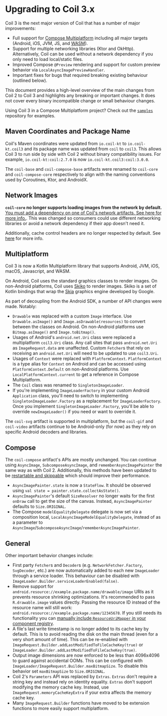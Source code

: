 # Upgrading to Coil 3.x

Coil 3 is the next major version of Coil that has a number of major improvements:

- Full support for [Compose Multiplatform](https://www.jetbrains.com/lp/compose-multiplatform/) including all major targets (Android, iOS, JVM, JS, and [WASM](https://coil-kt.github.io/coil/sample/)).
- Support for multiple networking libraries (Ktor and OkHttp). Alternatively, Coil can be used without a network dependency if you only need to load local/static files.
- Improved Compose `@Preview` rendering and support for custom preview behavior via `LocalAsyncImagePreviewHandler`.
- Important fixes for bugs that required breaking existing behaviour (outlined below).

This document provides a high-level overview of the main changes from Coil 2 to Coil 3 and highlights any breaking or important changes. It does not cover every binary incompatible change or small behaviour changes.

Using Coil 3 in a Compose Multiplatform project? Check out the [`samples`](https://github.com/coil-kt/coil/tree/3.x/samples/compose) repository for examples.

## Maven Coordinates and Package Name

Coil's Maven coordinates were updated from `io.coil-kt` to `io.coil-kt.coil3` and its package name was updated from `coil` to `coil3`. This allows Coil 3 to run side by side with Coil 2 without binary compatibility issues. For example, `io.coil-kt:coil:2.7.0` is now `io.coil-kt.coil3:coil:3.0.0`.

The `coil-base` and `coil-compose-base` artifacts were renamed to `coil-core` and `coil-compose-core` respectively to align with the naming conventions used by Coroutines, Ktor, and AndroidX.

## Network Images

**`coil-core` no longer supports loading images from the network by default.** [You must add a dependency on one of Coil's network artifacts. See here for more info.](network.md). This was changed so consumers could use different networking libraries or avoid a network dependency if their app doesn't need it.

Additionally, cache control headers are no longer respected by default. See [here](network.md) for more info.

## Multiplatform

Coil 3 is now a Kotlin Multiplatform library that supports Android, JVM, iOS, macOS, Javascript, and WASM.

On Android, Coil uses the standard graphics classes to render images. On non-Android platforms, Coil uses [Skiko](https://github.com/JetBrains/skiko) to render images. Skiko is a set of Kotlin bindings that wrap the [Skia](https://github.com/google/skia) graphics engine developed by Google.

As part of decoupling from the Android SDK, a number of API changes were made. Notably:

- `Drawable` was replaced with a custom `Image` interface. Use `Drawable.asImage()` and `Image.asDrawable(resources)` to convert between the classes on Android. On non-Android platforms use `Bitmap.asImage()` and `Image.toBitmap()`.
- Usages of Android's `android.net.Uri` class were replaced a multiplatform `coil3.Uri` class. Any call sites that pass `android.net.Uri` as `ImageRequest.data` are unaffected. Custom `Fetcher`s that rely on receiving an `android.net.Uri` will need to be updated to use `coil3.Uri`.
- Usages of `Context` were replaced with `PlatformContext`. `PlatformContext` is a type alias for `Context` on Android and can be accessed using `PlatformContext.Default` on non-Android platforms. Use `LocalPlatformContext.current` to get a reference in Compose Multiplatform.
- The `Coil` class was renamed to `SingletonImageLoader`.
- If you're implementing `ImageLoaderFactory` in your custom Android `Application` class, you'll need to switch to implementing `SingletonImageLoader.Factory` as a replacement for `ImageLoaderFactory`. Once you implement `SingletonImageLoader.Factory`, you'll be able to override `newImageLoader()` if you need or want to override it.

The `coil-svg` artifact is supported in multiplatform, but the `coil-gif` and `coil-video` artifacts continue to be Android-only (for now) as they rely on specific Android decoders and libraries.

## Compose

The `coil-compose` artifact's APIs are mostly unchanged. You can continue using `AsyncImage`, `SubcomposeAsyncImage`, and `rememberAsyncImagePainter` the same way as with Coil 2. Additionally, this methods have been updated to be [restartable and skippable](https://developer.android.com/jetpack/compose/performance/stability) which should improve their performance.

- `AsyncImagePainter.state` is now a `StateFlow`. It should be observed using `val state = painter.state.collectAsState()`.
- `AsyncImagePainter`'s default `SizeResolver` no longer waits for the first `onDraw` call to get the size of the canvas. Instead, `AsyncImagePainter` defaults to `Size.ORIGINAL`.
- The Compose `modelEqualityDelegate` delegate is now set via a composition local, `LocalAsyncImageModelEqualityDelegate`, instead of as a parameter to `AsyncImage`/`SubcomposeAsyncImage`/`rememberAsyncImagePainter`.

## General

Other important behavior changes include:

- First party `Fetcher`s and `Decoder`s (e.g. `NetworkFetcher.Factory`, `SvgDecoder`, etc.) are now automatically added to each new `ImageLoader` through a service loader. This behaviour can be disabled with `ImageLoader.Builder.serviceLoaderEnabled(false)`.
- Remove support for `android.resource://example.package.name/drawable/image` URIs as it prevents resource shrinking optimizations. It's recommended to pass `R.drawable.image` values directly. Passing the resource ID instead of the resource name will still work: `android.resource://example.package.name/12345678`. If you still needs its functionality you can [manually include `ResourceUriMapper` in your component registry](https://github.com/coil-kt/coil/blob/da7d872e340430014dbc5136e35eb62f9b17662e/coil-core/src/androidInstrumentedTest/kotlin/coil3/map/ResourceUriMapper.kt).
- A file's last write timestamp is no longer added to its cache key by default. This is to avoid reading the disk on the main thread (even for a very short amount of time). This can be re-enabled with `ImageRequest.Builder.addLastModifiedToFileCacheKey(true)` or `ImageLoader.Builder.addLastModifiedToFileCacheKey(true)`.
- Output image dimensions are now enforced to be less than 4096x4096 to guard against accidental OOMs. This can be configured with `ImageLoader/ImageRequest.Builder.maxBitmapSize`. To disable this behavior set `maxBitmapSize` to `Size.ORIGINAL`.
- Coil 2's `Parameters` API was replaced by `Extras`. `Extras` don't require a string key and instead rely on identity equality. `Extras` don't support modifying the memory cache key. Instead, use `ImageRequest.memoryCacheKeyExtra` if your extra affects the memory cache key.
- Many `ImageRequest.Builder` functions have moved to be extension functions to more easily support multiplatform.

